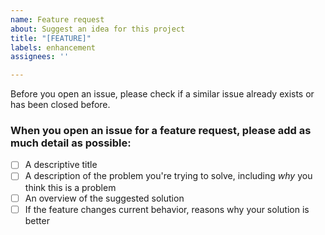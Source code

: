 ```yaml
---
name: Feature request
about: Suggest an idea for this project
title: "[FEATURE]"
labels: enhancement
assignees: ''

---
```


Before you open an issue, please check if a similar issue already exists or has been closed before.

### When you open an issue for a feature request, please add as much detail as possible:
 - [ ] A descriptive title
 - [ ] A description of the problem you're trying to solve, including *why* you think this is a problem
 - [ ] An overview of the suggested solution
 - [ ] If the feature changes current behavior, reasons why your solution is better
